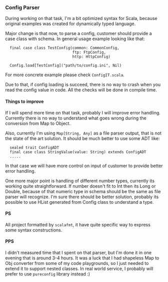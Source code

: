 ### Config Parser

During working on that task, I'm a bit optimized syntax for Scala,
because original examples was created for dynamically typed language.

Major change is that now, to parse a config, customer should provide a case class with schema.
In general usage example looking like that:
```
  final case class TestConfig(common: CommonConfig,
                              ftp: FtpConfig,
                              http: HttpConfig)
                            
  Config.load[TestConfig]("path/to/config.ini", Nil)
``` 
For more concrete example please check `ConfigIT.scala`.

Due to that, if config loading is succeed, there is no way to crash when you read
the config value in code. All the checks will be done in compile time.

#### Things to improve
If I will spend more time on that task, probably I will improve error handling.
Currently there is no way to understand what goes wrong during the conversion from Map to Object.

Also, currently I'm using `Map[String, Any]` as a file parser output, that is not the state of the art solution.
It should be much better to use some ADT like:
```
  sealed trait ConfigADT
  final case class StringValue(value: String) extends ConfigADT
  .....
```
In that case we will have more control on input of customer to provide better error handling.

One more major point is handling of different number types, currently its working quite straightforward.
If number doesn't fit to Int then its Long or Double, because of that numeric type in schema should be
the same as file parser will recognize. I'm sure there should be better solution, probably its possible to
use HList generated from Config class to understand a type.

#### PS
All project formatted by `scalafmt`, it have quite specific way to express some syntax constructions.

#### PPS
I didn't measured time that I spent on that parser, but I'm done it in one evening that is around 3-4 hours.
It was a luck that I had shapeless Map to Obj converter from some of my code playgrounds, so I just needed to
extend it to support nested classes. In real world service, I probably will prefer to use `pureconfig` library
instead :)